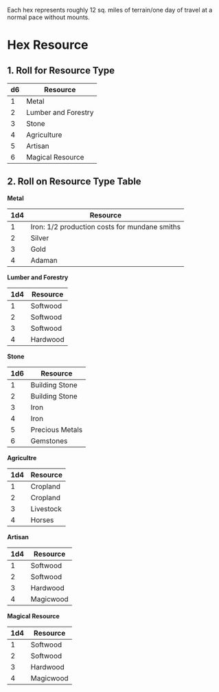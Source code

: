 Each hex represents roughly 12 sq. miles of terrain/one day of travel at a normal pace without mounts. 

# Hex Resource
## 1. Roll for Resource Type

| d6 | Resource    |
| --- | ----------- |
| 1   | Metal       |
| 2   | Lumber and Forestry       |
| 3   | Stone       |
| 4   | Agriculture |
| 5   | Artisan     |
| 6   | Magical Resource            |

## 2. Roll on Resource Type Table

**Metal**

| 1d4 | Resource                                      |
| --- | --------------------------------------------- |
| 1   | Iron: 1/2 production costs for mundane smiths |
| 2   | Silver                                        |
| 3   | Gold                                          |
| 4   | Adaman                                        |
**Lumber and Forestry**

| 1d4 | Resource |
| --- | -------- |
| 1   | Softwood |
| 2   | Softwood |
| 3   | Softwood |
| 4   | Hardwood |
**Stone**

| 1d6 | Resource        |
| --- | --------------- |
| 1   | Building Stone  |
| 2   | Building Stone  |
| 3   | Iron            |
| 4   | Iron            |
| 5   | Precious Metals |
| 6   | Gemstones       |

**Agricultre**

| 1d4 | Resource  |
| --- | --------- |
| 1   | Cropland  |
| 2   | Cropland  |
| 3   | Livestock |
| 4   | Horses    |
**Artisan**

| 1d4 | Resource  |
| --- | --------- |
| 1   | Softwood  |
| 2   | Softwood  |
| 3   | Hardwood  |
| 4   | Magicwood |
**Magical Resource**

| 1d4 | Resource  |
| --- | --------- |
| 1   | Softwood  |
| 2   | Softwood  |
| 3   | Hardwood  |
| 4   | Magicwood |